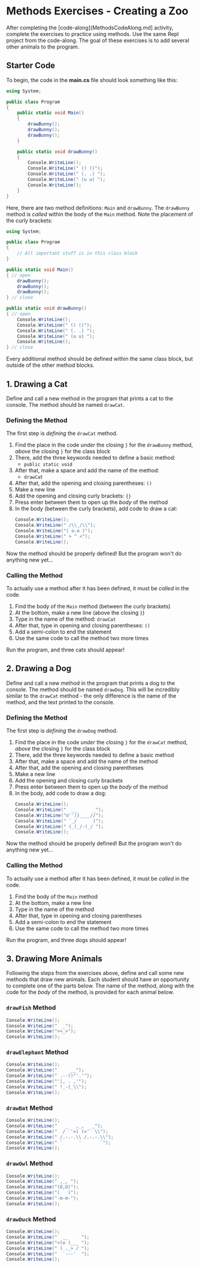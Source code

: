 # Methods Exercises - Creating a Zoo
After completing the [code-along](MethodsCodeAlong.md] activity, complete the exercises to practice using methods. Use the same Repl project from the code-along. The goal of these exercises is to add several other animals to the program.

## Starter Code
To begin, the code in the **main.cs** file should look something like this:

```cs
using System;

public class Program
{
    public static void Main()
    {
        drawBunny();
        drawBunny();
        drawBunny();
    }

    public static void drawBunny()
    {
        Console.WriteLine();
        Console.WriteLine(" () ()");
        Console.WriteLine(" (. .) ");
        Console.WriteLine(" (u u) ");
        Console.WriteLine();
    }
}
```

Here, there are two method definitions: `Main` and `drawBunny`. The `drawBunny` method is _called_ within the body of the `Main` method. Note the placement of the curly brackets:

```cs
using System;

public class Program
{
    // All important stuff is in this class block
}
```

```cs
public static void Main()
{ // open
    drawBunny();
    drawBunny();
    drawBunny();
} // close

public static void drawBunny()
{ // open
    Console.WriteLine();
    Console.WriteLine(" () ()");
    Console.WriteLine(" (. .) ");
    Console.WriteLine(" (u u) ");
    Console.WriteLine();
} // close
```

Every additional method should be defined within the same class block, but outside of the other method blocks.

## 1. Drawing a Cat
Define and call a new method in the program that prints a cat to the console. The method should be named `drawCat`.

### Defining the Method
The first step is _defining_ the `drawCat` method.

1. Find the place in the code _under_ the closing `}` for the `drawBunny` method, _above_ the closing `}` for the class block
1. There, add the three keywords needed to define a basic method:
    - `public static void`
1. After that, make a space and add the name of the method:
    - `drawCat`
1. After that, add the opening and closing parentheses: `()`
1. Make a new line
1. Add the opening and closing curly brackets: `{}`
1. Press enter between them to open up the _body_ of the method
1. In the body (between the curly brackets), add code to draw a cat:  
    ```cs
    Console.WriteLine();
    Console.WriteLine(" /\\_/\\");
    Console.WriteLine("( o.o )");
    Console.WriteLine(" > ^ <");
    Console.WriteLine();
    ```

Now the method should be properly defined! But the program won't do anything new yet...

### Calling the Method
To actually use a method after it has been defined, it must be _called_ in the code.

1. Find the body of the `Main` method (between the curly brackets)
1. At the bottom, make a new line (above the closing `}`)
1. Type in the name of the method: `drawCat`
1. After that, type in opening and closing parentheses: `()`
1. Add a semi-colon to end the statement
1. Use the same code to call the method two more times

Run the program, and three cats should appear!

## 2. Drawing a Dog
Define and call a new method in the program that prints a dog to the console. The method should be named `drawDog`. This will be incredibly similar to the `drawCat` method - the only difference is the name of the method, and the text printed to the console.

### Defining the Method
The first step is _defining_ the `drawDog` method.

1. Find the place in the code _under_ the closing `}` for the `drawCat` method, _above_ the closing `}` for the class block
1. There, add the three keywords needed to define a basic method
1. After that, make a space and add the name of the method
1. After that, add the opening and closing parentheses
1. Make a new line
1. Add the opening and closing curly brackets
1. Press enter between them to open up the _body_ of the method
2. In the body, add code to draw a dog:  
    ```cs
    Console.WriteLine();
    Console.WriteLine("  __      _");
    Console.WriteLine("o'')}____//");
    Console.WriteLine(" `_/      )");
    Console.WriteLine(" (_(_/-(_/ ");
    Console.WriteLine();
    ```

Now the method should be properly defined! But the program won't do anything new yet...

### Calling the Method
To actually use a method after it has been defined, it must be _called_ in the code.

1. Find the body of the `Main` method 
1. At the bottom, make a new line
1. Type in the name of the method
1. After that, type in opening and closing parentheses
1. Add a semi-colon to end the statement
1. Use the same code to call the method two more times

Run the program, and three dogs should appear!

## 3. Drawing More Animals
Following the steps from the exercises above, define and call some new methods that draw new animals. Each student should have an opportunity to complete one of the parts below. The name of the method, along with the code for the _body_ of the method, is provided for each animal below.

### `drawFish` Method
```cs
Console.WriteLine();
Console.WriteLine("  _");
Console.WriteLine("><_>");
Console.WriteLine();
```

### `drawElephant` Method
```cs
Console.WriteLine();
Console.WriteLine("     __");
Console.WriteLine(" .--()°'.'");
Console.WriteLine("'|, . ,'");
Console.WriteLine(" !_-(_\\");
Console.WriteLine();
```

### `drawBat` Method
```cs
Console.WriteLine();
Console.WriteLine("   _   ,_,   _");
Console.WriteLine("  / `'=) (='` \\");
Console.WriteLine(" /.-.-.\\ /.-.-.\\"); 
Console.WriteLine(" `      '       `");
Console.WriteLine();
```

### `drawOwl` Method
```cs
Console.WriteLine();
Console.WriteLine(" ,_, ");
Console.WriteLine("(O,O)");
Console.WriteLine("(   )");
Console.WriteLine("-m-m-");
Console.WriteLine();
```

### `drawDuck` Method
```cs
Console.WriteLine();
Console.WriteLine("  __     ");
Console.WriteLine("<(o )___ ");
Console.WriteLine(" ( ._> / ");
Console.WriteLine("  `---'  ");
Console.WriteLine();
```